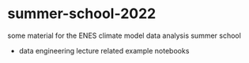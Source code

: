 # summer-school-2022
some material for the ENES climate model data analysis summer school

- data engineering lecture related example notebooks
